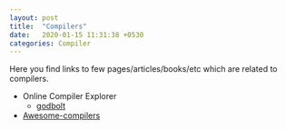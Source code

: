 ```yaml
---
layout: post
title:  "Compilers"
date:   2020-01-15 11:31:38 +0530
categories: Compiler
---
```


Here you find links to few pages/articles/books/etc which are related to compilers.

* Online Compiler Explorer
  * [godbolt][1]
* [Awesome-compilers][2]

[1]: https://godbolt.org
[2]: https://github.com/aalhour/awesome-compilers
